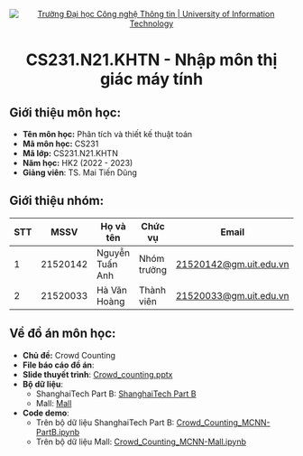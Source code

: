 <p align="center">
  <a href="https://www.uit.edu.vn/" title="Trường Đại học Công nghệ Thông tin" style="border: none;">
    <img src="https://i.imgur.com/WmMnSRt.png" alt="Trường Đại học Công nghệ Thông tin | University of Information Technology">
  </a>
</p>

<h1 align="center"><b>CS231.N21.KHTN - Nhập môn thị giác máy tính</b></h>

## Giới thiệu môn học:
* **Tên môn học:** Phân tích và thiết kế thuật toán
* **Mã môn học:** CS231
* **Mã lớp:** CS231.N21.KHTN
* **Năm học:** HK2 (2022 - 2023)
* **Giảng viên**: TS. Mai Tiến Dũng
  
## Giới thiệu nhóm:
|**STT**|**MSSV**|  **Họ và tên**  |**Chức vụ**|       **Email**      |
|-------|--------|-----------------|-----------|----------------------|
|   1   |21520142| Nguyễn Tuấn Anh |Nhóm trưởng|21520142@gm.uit.edu.vn|
|   2   |21520033|  Hà Văn Hoàng   |Thành viên |21520033@gm.uit.edu.vn|

## Về đồ án môn học:
- **Chủ đề:** Crowd Counting
- **File báo cáo đồ án**: 
- **Slide thuyết trình**: [Crowd_counting.pptx](https://github.com/hhoangcpascal/CS231.N21.KHTN/blob/main/Crowd%20counting.pptx)
- **Bộ dữ liệu**:
    + ShanghaiTech Part B: [ShanghaiTech Part B](https://github.com/hhoangcpascal/CS231.N21.KHTN/tree/main/ShanghaiTech/part_B)
    + Mall: [Mall](https://github.com/hhoangcpascal/CS231.N21.KHTN/tree/main/Mall)
- **Code demo**:
    + Trên bộ dữ liệu ShanghaiTech Part B: [Crowd_Counting_MCNN-PartB.ipynb](https://github.com/hhoangcpascal/CS231.N21.KHTN/blob/main/Crowd_Counting_MCNN-PartB.ipynb)
    + Trên bộ dữ liệu Mall: [Crowd_Counting_MCNN-Mall.ipynb](https://github.com/hhoangcpascal/CS231.N21.KHTN/blob/main/Crowd_Counting_MCNN-Mall.ipynb)
